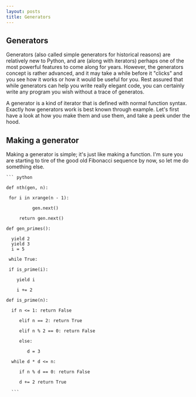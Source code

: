 ```yaml
---
layout: posts
title: Generators
---
```


Generators
----------

Generators (also called simple generators for historical reasons) are relatively new to Python,
and are (along with iterators) perhaps one of the most powerful features to come along for years. However, the 
generators concept is rather advanced, and it may take a while before it "clicks" and you see how it works or
how it would be useful for you. Rest assured that while generators can help you write really elegant code, you can
certainly write any program you wish without a trace of generatos.

A generator is a kind of iterator that is defined with normal function syntax. Exactly how generators
work is best known through example. Let's first have a look at how you make them and use them, and take a peek 
under the hood.  

Making a generator
------------------

Making a generator is simple; it's just like making a function. I'm sure you are starting to tire of 
the good old Fibonacci sequence by now, so let me do something else.

    ``` python

    def nth(gen, n): 

     for i in xrange(n - 1): 

              gen.next() 

         return gen.next() 

    def gen_primes(): 

      yield 2 
      yield 3 
      i = 5 

     while True: 

     if is_prime(i): 

        yield i 

        i += 2 

    def is_prime(n): 

      if n <= 1: return False 

         elif n == 2: return True 

         elif n % 2 == 0: return False 

         else: 

            d = 3 

      while d * d <= n: 

         if n % d == 0: return False 
 
         d += 2 return True

      ```